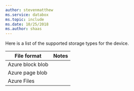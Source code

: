 ```yaml
---
author: stevenmatthew
ms.service: databox  
ms.topic: include
ms.date: 10/25/2018
ms.author: shaas
---
```


Here is a list of the supported storage types for the device.

| **File format** | **Notes** |
| --- | --- |
| Azure block blob | |
| Azure page blob  | |
| Azure Files | |
